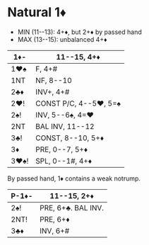 # Natural 1♦

- MIN (11--13): 4+♦, but 2+♦ by passed hand
- MAX (13--15): unbalanced 4+♦

| 1♦-  | 11--15, 4+♦ |
|------|-------------|
| 1♥♠  | F, 4+#
| 1NT  | NF, 8--10
| 2♣♦  | INV+, 4+#
| 2♥!  | CONST P/C, 4--5♥, 5=♠
| 2♠!  | INV, 5--6♠, 4=♥
| 2NT  | BAL INV, 11--12
| 3♣!  | CONST, 8--10, 5+♦
| 3♦   | PRE, 0--7, 5+♦
| 3♥♠! | SPL, 0--1#, 4+♦

By passed hand, 1♦ contains a weak notrump.

| P-1♦- | 11--15, 2+♦ |
|-------|-------------|
| 2♠!   | PRE, 6+♣.  BAL INV.
| 2NT!  | PRE, 6+♦
| 3♣♦   | INV, 6+#
